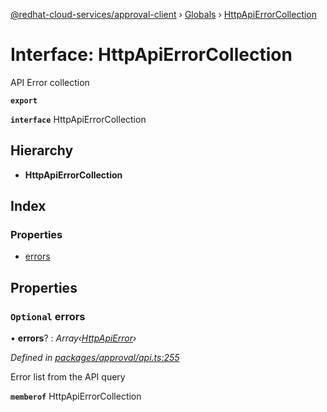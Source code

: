 [@redhat-cloud-services/approval-client](../README.md) › [Globals](../globals.md) › [HttpApiErrorCollection](httpapierrorcollection.md)

# Interface: HttpApiErrorCollection

API Error collection

**`export`** 

**`interface`** HttpApiErrorCollection

## Hierarchy

* **HttpApiErrorCollection**

## Index

### Properties

* [errors](httpapierrorcollection.md#optional-errors)

## Properties

### `Optional` errors

• **errors**? : *Array‹[HttpApiError](httpapierror.md)›*

*Defined in [packages/approval/api.ts:255](https://github.com/RedHatInsights/javascript-clients/blob/master/packages/approval/api.ts#L255)*

Error list from the API query

**`memberof`** HttpApiErrorCollection
